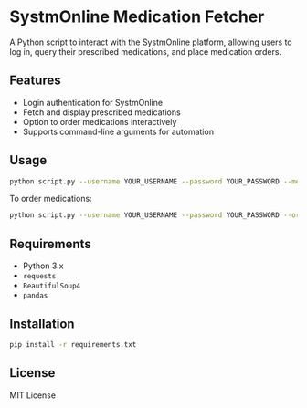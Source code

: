 # SystmOnline Medication Fetcher

A Python script to interact with the SystmOnline platform, allowing users to log in, query their prescribed medications, and place medication orders.

## Features

- Login authentication for SystmOnline
- Fetch and display prescribed medications
- Option to order medications interactively
- Supports command-line arguments for automation

## Usage

```sh
python script.py --username YOUR_USERNAME --password YOUR_PASSWORD --medications
```

To order medications:

```sh
python script.py --username YOUR_USERNAME --password YOUR_PASSWORD --order-medications --all
```

## Requirements

- Python 3.x
- `requests`
- `BeautifulSoup4`
- `pandas`

## Installation

```sh
pip install -r requirements.txt
```

## License

MIT License

